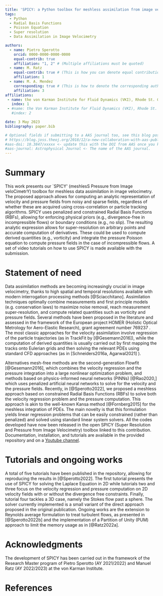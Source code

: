 ```yaml
---
title: 'SPICY: a Python toolbox for meshless assimilation from image velocimetry using Radial Basis Functions'
tags:
  - Python
  - Radial Basis Functions
  - Poisson Equation
  - Super resolution
  - Data Assimilation in Image Velocimetry

authors:
  - name: Pietro Sperotto
    orcid: 0000-0000-0000-0000
    equal-contrib: true
    affiliation: "1, 2" # (Multiple affiliations must be quoted)
  - name: M. Ratz
    equal-contrib: true # (This is how you can denote equal contributions between multiple authors)
    affiliation: 1
  - name: M. A. Mendez
    corresponding: true # (This is how to denote the corresponding author)
    affiliation: 3
affiliations:
 - name: the von Karman Institute for Fluid Dynamics (VKI), Rhode St. Genese, 1640, Belgium
   index: 1
 - #name: the Von Karman Institute for Fluid Dynamics (VKI), Rhode St. Genese, 1640, Belgium
   #index: 2

date: 3 May 2023
bibliography: paper.bib

# Optional fields if submitting to a AAS journal too, see this blog post:
# https://blog.joss.theoj.org/2018/12/a-new-collaboration-with-aas-publishing
#aas-doi: 10.3847/xxxxx <- update this with the DOI from AAS once you know it.
#aas-journal: Astrophysical Journal <- The name of the AAS journal.
---
```


# Summary

This work presents our `SPICY' (meshlesS Pressure from Image veloCimetrY) toolbox for meshless data assimilation in image velocimetry. The proposed approach allows for computing an analytic representation of velocity and pressure fields from noisy and sparse fields, regardless of whether these are acquired using cross-correlation or particle tracking algorithms. SPICY uses penalized and constrained Radial Basis Functions (RBFs), allowing for enforcing physical priors (e.g., divergence-free in incompressible flows) or boundary conditions (e.g., no slip). The resulting analytic expression allows for super-resolution on arbitrary points and accurate computation of derivatives. These could be used to compute derived quantities (e.g., vorticity) and integrate the pressure Poisson equation to compute pressure fields in the case of incompressible flows.
A set of video tutorials on how to use SPICY is made available with the submission.
# Statement of need

Data assimilation methods are becoming increasingly crucial in image velocimetry, thanks to high spatial and temporal resolutions available with modern interrogation processing methods [@Sciacchitano]. Assimilation techniques optimally combine measurements and first principle models (e.g. conservation laws) to maximize noise removal, reach measurement super-resolution, and compute related quantities such as vorticity and pressure fields. Several methods have been proposed in the literature and assessed in the framework of the European project HOMER (Holistic Optical Metrology for Aero-Elastic Research), grant agreement number 769237 . The most classic approaches for the velocity assimilation involve regression of the particle trajectories (as in TrackFit by [@Gesemann2016]), while the computation of derived quantities is usually carried out by first mapping the tracks onto Eulerian grids and then solving the relevant PDEs using standard CFD approaches (as in [Schneiders2016a, Agarwal2021] ).  

Alternatives mesh-free methods are the second-generation Flowfit [@Gesemann2016], which combines the velocity regression and the pressure integration into a large nonlinear optimization problem, and methods based on physics-informed neural networks (PINNs) [@Rao2020,] which uses penalized artificial neural networks to solve for the velocity and the pressure fields. 
Recently, in [@Sperotto2022], we proposed a meshless approach based on constrained Radial Basis Functions (RBFs) to solve both the velocity regression problem and the pressure computation. This approach is akin to the well-known Kansa method [@Fornberg2015] for the meshless integration of PDEs. The main novelty is that this formulation yields linear regression problems that can be easily constrained (rather than penalized) and solved using standard linear system solvers. All the codes developed have now been released in the open SPICY (Super Resolution and Pressure from Image Velocimetry) toolbox linked to this contribution. Documentation, installation, and tutorials are available in the provided repository and on a [Youtube channel](https://www.youtube.com/watch?v=ED3x00H4yN4&list=PLEJZLD0-4PeKW6Ze984q08bNz28GTntkR). 


# Tutorials and ongoing works
A total of five tutorials have been published in the repository, allowing for reproducing the results in [@Sperotto2022]. The first tutorial presents the use of SPICY for solving the Laplace Equation in 2D while tutorials two and three focus on the velocity regression and pressure computation on 2D velocity fields with or without the divergence free constraints. Finally, tutorial four tackles a 3D case, namely the Stokes flow past a sphere. The solver currently implemented is a small variant of the direct approach proposed in the original publication. Ongoing works are the extension to Reynolds average formulation to treat turbulent flows, as presented in [@Sperotto2022b] and the implementation of a Partition of Unity (PUM) approach to limit the memory usage as in [@Ratz2022a].


# Acknowledgments
The development of SPICY has been carried out in the framework of the Research Master program of Pietro Sperotto (AY 2021/2022) and Manuel Ratz (AY 2022/2023) at the von Karman Institute.


# References